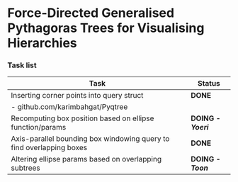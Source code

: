 # Force-Directed Generalised Pythagoras Trees for Visualising Hierarchies

### Task list
| Task  | Status |
| ------------- | ------------- |
| Inserting corner points into query struct  | **DONE**  |
| - github.com/karimbahgat/Pyqtree | |
| Recomputing box position based on ellipse function/params  | **DOING - _Yoeri_**  |
| Axis-parallel bounding box windowing query to find overlapping boxes | **DONE** |
| Altering ellipse params based on overlapping subtrees | **DOING - _Toon_** |

